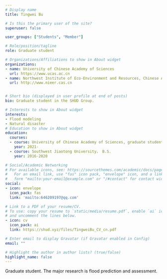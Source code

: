 ```yaml
---
# Display name
title: Tingwei Bu

# Is this the primary user of the site?
superuser: false

user_groups: ["Students", "Member"]

# Role/position/tagline
role: Graduate student

# Organizations/Affiliations to show in About widget
organizations:
- name: University of Chinese Academy of Sciences
  url: https://www.ucas.ac.cn
- name: Northwest Institute of Eco-Environment and Resources, Chinese Academy of Sciences
  url: http://www.nieer.cas.cn


# Short bio (displayed in user profile at end of posts)
bio: Graduate student in the SHUD Group.

# Interests to show in About widget
interests:
- Flood modeling
- Natural disaster
# Education to show in About widget
education:
  courses:
  - course: University of Chinese Academy of Sciences, graduate student
    year: 2021-
  - course: Southwest Jiaotong University， B.S.
    year: 2016-2020

# Social/Academic Networking
# For available icons, see: https://sourcethemes.com/academic/docs/page-builder/#icons
#   For an email link, use "fas" icon pack, "envelope" icon, and a link in the
#   form "mailto:your-email@example.com" or "/#contact" for contact widget.
social:
- icon: envelope
  icon_pack: fas
  link: 'mailto:646209197@qq.com'

# Link to a PDF of your resume/CV.
# To use: copy your resume to `static/media/resume.pdf`, enable `ai` icons in `params.toml`,
# and uncomment the lines below.
- icon: cv
  icon_pack: ai
  link: https://shud.xyz/files/TingweiBu_CV_cn.pdf

# Enter email to display Gravatar (if Gravatar enabled in Config)
email: ""

# Highlight the author in author lists? (true/false)
highlight_name: false
---
```

Graduate student. The major research is flood prediction and assessment.
